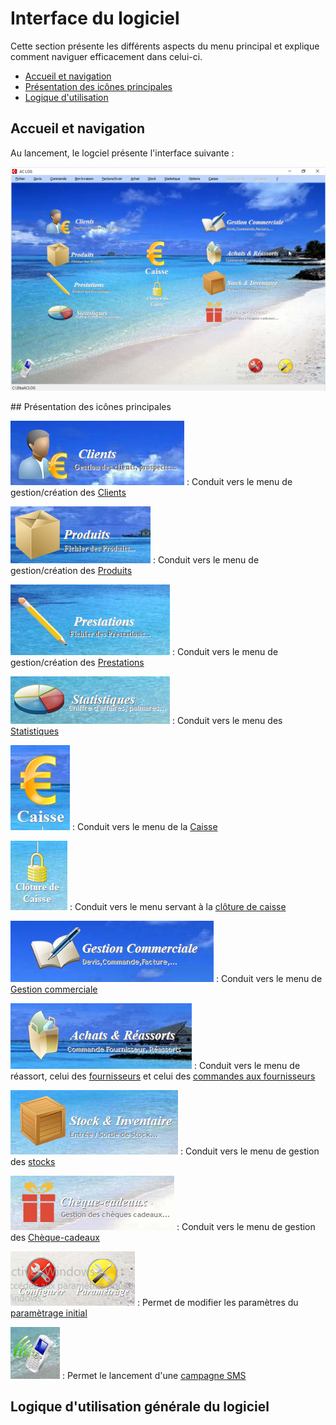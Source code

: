 # Interface du logiciel

Cette section présente les différents aspects du menu principal et explique comment naviguer efficacement dans celui-ci.

- [Accueil et navigation](#accueil-et-navigation)
- [Présentation des icônes principales](#pres)
- [Logique d'utilisation](#logique-d'utilisation)

## Accueil et navigation

Au lancement, le logciel présente l'interface suivante : 

![](img/ecranAccueil.png)







<a id="pres"></a>

## Présentation des icônes principales

![image-20250604114032009](img/image-20250604114032009.png)  : Conduit vers le menu de gestion/création des [Clients](client/ficheClient.md)

![image-20250604114109042](img/image-20250604114109042.png)  : Conduit vers le menu de gestion/création des [Produits](produits/ficheProduits.md) 

![image-20250611140459503](img/image-20250611140459503.png) : Conduit vers le menu de gestion/création des [Prestations](prestations/fichePrestations.md)

![image-20250611141405262](img/image-20250611141405262.png) : Conduit vers le menu des [Statistiques](stats.md)

![image-20250611141442068](img/image-20250611141442068.png)  : Conduit vers le menu de la [Caisse](caisse.md)

![image-20250611141545323](img/image-20250611141545323.png)  : Conduit vers le menu servant à la [clôture de caisse](cloture.md)

![image-20250611141643916](img/image-20250611141643916.png)  : Conduit vers le menu de [Gestion commerciale](gestion.md)

![image-20250611141942504](img/image-20250611141942504.png) : Conduit vers le menu de réassort, celui des [fournisseurs](fournisseurs/ficheFournisseur.md) et celui des [commandes aux fournisseurs](cmdFournisseurs.md)



![image-20250611142441464](img/image-20250611142441464.png)  : Conduit vers le menu de gestion des [stocks](stock.md)



![image-20250611142610526](img/image-20250611142610526.png)  : Conduit vers le menu de gestion des [Chèque-cadeaux](chequeCadeaux/ficheCheques.md)



![image-20250611142717054](img/image-20250611142717054.png)  : Permet de modifier les paramètres du [paramètrage initial](parametrage.md)

![image-20250611142833310](img/image-20250611142833310.png) : Permet le lancement d'une [campagne SMS](client/ficheClient.md#mailing-sms)





## Logique d'utilisation générale du logiciel



